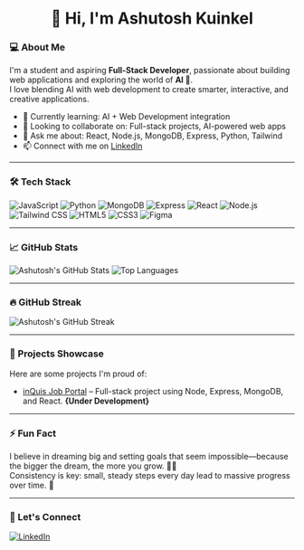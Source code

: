 # <h1 align="center">👋 Hi, I'm Ashutosh Kuinkel</h1>

### 💻 About Me
I'm a student and aspiring **Full-Stack Developer**, passionate about building web applications and exploring the world of **AI 🤖**.  
I love blending AI with web development to create smarter, interactive, and creative applications.  

- 🌱 Currently learning: AI + Web Development integration  
- 👯 Looking to collaborate on: Full-stack projects, AI-powered web apps  
- 💬 Ask me about: React, Node.js, MongoDB, Express, Python, Tailwind  
- 📫 Connect with me on [LinkedIn](https://www.linkedin.com/in/ashutoshkuinkel/)

---

### 🛠️ Tech Stack

<p align="left">
  <img alt="JavaScript" src="https://img.shields.io/badge/-JavaScript-F7DF1E?style=for-the-badge&logo=javascript&logoColor=black" />
  <img alt="Python" src="https://img.shields.io/badge/-Python-3776AB?style=for-the-badge&logo=python&logoColor=white" />
  <img alt="MongoDB" src="https://img.shields.io/badge/-MongoDB-47A248?style=for-the-badge&logo=mongodb&logoColor=white" />
  <img alt="Express" src="https://img.shields.io/badge/-Express-000000?style=for-the-badge&logo=express&logoColor=white" />
  <img alt="React" src="https://img.shields.io/badge/-React-61DAFB?style=for-the-badge&logo=react&logoColor=white" />
  <img alt="Node.js" src="https://img.shields.io/badge/-Node.js-339933?style=for-the-badge&logo=node.js&logoColor=white" />
  <img alt="Tailwind CSS" src="https://img.shields.io/badge/-Tailwind%20CSS-06B6D4?style=for-the-badge&logo=tailwind-css&logoColor=white" />
  <img alt="HTML5" src="https://img.shields.io/badge/-HTML5-E34F26?style=for-the-badge&logo=html5&logoColor=white" />
  <img alt="CSS3" src="https://img.shields.io/badge/-CSS3-1572B6?style=for-the-badge&logo=css3&logoColor=white" />
  <img alt="Figma" src="https://img.shields.io/badge/-Figma-F24E1E?style=for-the-badge&logo=figma&logoColor=white" />
</p>

---

### 📈 GitHub Stats
<p align="left">
  <img alt="Ashutosh's GitHub Stats" src="https://github-readme-stats.vercel.app/api?username=AshutoshKuinkel&show_icons=true&theme=radical" />
  <img alt="Top Languages" src="https://github-readme-stats.vercel.app/api/top-langs/?username=AshutoshKuinkel&layout=compact&theme=radical" />
</p>

---

### 🔥 GitHub Streak
![Ashutosh's GitHub Streak](https://github-readme-streak-stats.herokuapp.com/?user=AshutoshKuinkel&theme=radical&hide_border=true)

---

### 🚀 Projects Showcase
Here are some projects I'm proud of:

- [inQuis Job Portal](https://github.com/AshutoshKuinkel/inQuis-Job-Portal) – Full-stack project using Node, Express, MongoDB, and React. **{Under Development}**  

---

### ⚡ Fun Fact
I believe in dreaming big and setting goals that seem impossible—because the bigger the dream, the more you grow. 🚀💡  
Consistency is key: small, steady steps every day lead to massive progress over time. 🔑

---

### 🌟 Let's Connect
<p align="left">
  <a href="https://www.linkedin.com/in/ashutoshkuinkel/">
    <img alt="LinkedIn" src="https://img.shields.io/badge/LinkedIn-AshutoshKuinkel-blue?style=for-the-badge&logo=linkedin&logoColor=white" />
  </a>
</p>
